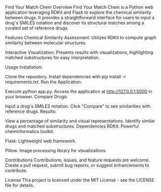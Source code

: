 Find Your Match Chem
Overview
Find Your Match Chem is a Python web application leveraging RDKit and Flask to explore the chemical similarity between drugs. It provides a straightforward interface for users to input a drug's SMILES notation and discover its structural matches among a curated set of reference drugs.

Features
Chemical Similarity Assessment: Utilizes RDKit to compute graph similarity between molecular structures.

Interactive Visualization: Presents results with visualizations, highlighting matched substructures for easy interpretation.

Usage
Installation:

Clone the repository.
Install dependencies with pip install -r requirements.txt.
Run the Application:

Execute python app.py.
Access the application at http://127.0.0.1:5000 in your browser.
Compare Drugs:

Input a drug's SMILES notation.
Click "Compare" to see similarities with reference drugs.
Results:

View a percentage of similarity and visual representations.
Identify similar drugs and matched substructures.
Dependencies
RDKit: Powerful cheminformatics toolkit.

Flask: Lightweight web framework.

Pillow: Image processing library for visualizations.

Contributions
Contributions, issues, and feature requests are welcome. Create a pull request, submit bug reports, or suggest enhancements to contribute.

License
This project is licensed under the MIT License - see the LICENSE file for details.
